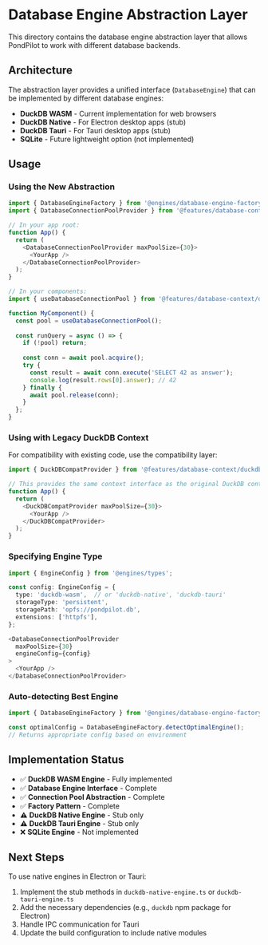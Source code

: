 # Database Engine Abstraction Layer

This directory contains the database engine abstraction layer that allows PondPilot to work with different database backends.

## Architecture

The abstraction layer provides a unified interface (`DatabaseEngine`) that can be implemented by different database engines:

- **DuckDB WASM** - Current implementation for web browsers
- **DuckDB Native** - For Electron desktop apps (stub)
- **DuckDB Tauri** - For Tauri desktop apps (stub)
- **SQLite** - Future lightweight option (not implemented)

## Usage

### Using the New Abstraction

```typescript
import { DatabaseEngineFactory } from '@engines/database-engine-factory';
import { DatabaseConnectionPoolProvider } from '@features/database-context/database-context';

// In your app root:
function App() {
  return (
    <DatabaseConnectionPoolProvider maxPoolSize={30}>
      <YourApp />
    </DatabaseConnectionPoolProvider>
  );
}

// In your components:
import { useDatabaseConnectionPool } from '@features/database-context/database-context';

function MyComponent() {
  const pool = useDatabaseConnectionPool();
  
  const runQuery = async () => {
    if (!pool) return;
    
    const conn = await pool.acquire();
    try {
      const result = await conn.execute('SELECT 42 as answer');
      console.log(result.rows[0].answer); // 42
    } finally {
      await pool.release(conn);
    }
  };
}
```

### Using with Legacy DuckDB Context

For compatibility with existing code, use the compatibility layer:

```typescript
import { DuckDBCompatProvider } from '@features/database-context/duckdb-compat-context';

// This provides the same context interface as the original DuckDB context
function App() {
  return (
    <DuckDBCompatProvider maxPoolSize={30}>
      <YourApp />
    </DuckDBCompatProvider>
  );
}
```

### Specifying Engine Type

```typescript
import { EngineConfig } from '@engines/types';

const config: EngineConfig = {
  type: 'duckdb-wasm',  // or 'duckdb-native', 'duckdb-tauri'
  storageType: 'persistent',
  storagePath: 'opfs://pondpilot.db',
  extensions: ['httpfs'],
};

<DatabaseConnectionPoolProvider 
  maxPoolSize={30}
  engineConfig={config}
>
  <YourApp />
</DatabaseConnectionPoolProvider>
```

### Auto-detecting Best Engine

```typescript
import { DatabaseEngineFactory } from '@engines/database-engine-factory';

const optimalConfig = DatabaseEngineFactory.detectOptimalEngine();
// Returns appropriate config based on environment
```

## Implementation Status

- ✅ **DuckDB WASM Engine** - Fully implemented
- ✅ **Database Engine Interface** - Complete
- ✅ **Connection Pool Abstraction** - Complete
- ✅ **Factory Pattern** - Complete
- ⚠️ **DuckDB Native Engine** - Stub only
- ⚠️ **DuckDB Tauri Engine** - Stub only
- ❌ **SQLite Engine** - Not implemented

## Next Steps

To use native engines in Electron or Tauri:

1. Implement the stub methods in `duckdb-native-engine.ts` or `duckdb-tauri-engine.ts`
2. Add the necessary dependencies (e.g., `duckdb` npm package for Electron)
3. Handle IPC communication for Tauri
4. Update the build configuration to include native modules